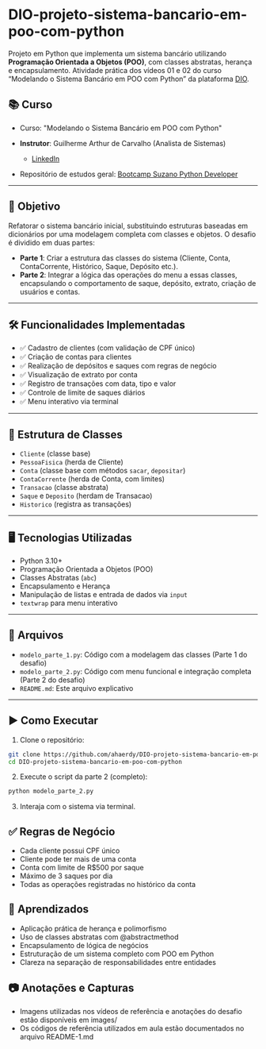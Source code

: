 # DIO-projeto-sistema-bancario-em-poo-com-python

Projeto em Python que implementa um sistema bancário utilizando **Programação Orientada a Objetos (POO)**, com classes abstratas, herança e encapsulamento. Atividade prática dos vídeos 01 e 02 do curso “Modelando o Sistema Bancário em POO com Python” da plataforma [DIO](https://web.dio.me).

## 📚 Curso

- Curso: "Modelando o Sistema Bancário em POO com Python"
- **Instrutor**: Guilherme Arthur de Carvalho (Analista de Sistemas)  
  - [LinkedIn](https://www.linkedin.com/in/decarvalhogui/)

- Repositório de estudos geral: [Bootcamp Suzano Python Developer](https://github.com/ahaerdy/DIO-learning/tree/main/Suzano%20-%20Python%20Developer)

---

## 🎯 Objetivo

Refatorar o sistema bancário inicial, substituindo estruturas baseadas em dicionários por uma modelagem completa com classes e objetos. O desafio é dividido em duas partes:

- **Parte 1**: Criar a estrutura das classes do sistema (Cliente, Conta, ContaCorrente, Histórico, Saque, Depósito etc.).
- **Parte 2**: Integrar a lógica das operações do menu a essas classes, encapsulando o comportamento de saque, depósito, extrato, criação de usuários e contas.

---

## 🛠️ Funcionalidades Implementadas

- ✅ Cadastro de clientes (com validação de CPF único)
- ✅ Criação de contas para clientes
- ✅ Realização de depósitos e saques com regras de negócio
- ✅ Visualização de extrato por conta
- ✅ Registro de transações com data, tipo e valor
- ✅ Controle de limite de saques diários
- ✅ Menu interativo via terminal

---

## 🧱 Estrutura de Classes

- `Cliente` (classe base)
- `PessoaFisica` (herda de Cliente)
- `Conta` (classe base com métodos `sacar`, `depositar`)
- `ContaCorrente` (herda de Conta, com limites)
- `Transacao` (classe abstrata)
- `Saque` e `Deposito` (herdam de Transacao)
- `Historico` (registra as transações)

---

## 🖥️ Tecnologias Utilizadas

- Python 3.10+
- Programação Orientada a Objetos (POO)
- Classes Abstratas (`abc`)
- Encapsulamento e Herança
- Manipulação de listas e entrada de dados via `input`
- `textwrap` para menu interativo

---

## 📁 Arquivos

- `modelo_parte_1.py`: Código com a modelagem das classes (Parte 1 do desafio)
- `modelo_parte_2.py`: Código com menu funcional e integração completa (Parte 2 do desafio)
- `README.md`: Este arquivo explicativo

---

## ▶️ Como Executar

1. Clone o repositório:

```bash
git clone https://github.com/ahaerdy/DIO-projeto-sistema-bancario-em-poo-com-python.git
cd DIO-projeto-sistema-bancario-em-poo-com-python
```

2. Execute o script da parte 2 (completo):

```bash
python modelo_parte_2.py
```

3. Interaja com o sistema via terminal.

## ✅ Regras de Negócio

- Cada cliente possui CPF único
- Cliente pode ter mais de uma conta
- Conta com limite de R$500 por saque
- Máximo de 3 saques por dia
- Todas as operações registradas no histórico da conta

## 📌 Aprendizados

- Aplicação prática de herança e polimorfismo
- Uso de classes abstratas com @abstractmethod
- Encapsulamento de lógica de negócios
- Estruturação de um sistema completo com POO em Python
- Clareza na separação de responsabilidades entre entidades

## 📷 Anotações e Capturas

- Imagens utilizadas nos vídeos de referência e anotações do desafio estão disponíveis em images/
- Os códigos de referência utilizados em aula estão documentados no arquivo README-1.md